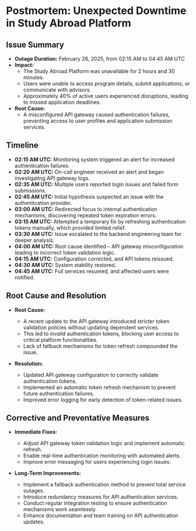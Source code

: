 # **Postmortem: Unexpected Downtime in Study Abroad Platform**

## **Issue Summary**
- **Outage Duration:** February 26, 2025, from 02:15 AM to 04:45 AM UTC
- **Impact:**
  - The Study Abroad Platform was unavailable for 2 hours and 30 minutes.
  - Users were unable to access program details, submit applications, or communicate with advisors.
  - Approximately 40% of active users experienced disruptions, leading to missed application deadlines.
- **Root Cause:**
  - A misconfigured API gateway caused authentication failures, preventing access to user profiles and application submission services.

## **Timeline**
- **02:15 AM UTC:** Monitoring system triggered an alert for increased authentication failures.
- **02:20 AM UTC:** On-call engineer received an alert and began investigating API gateway logs.
- **02:35 AM UTC:** Multiple users reported login issues and failed form submissions.
- **02:45 AM UTC:** Initial hypothesis suspected an issue with the authentication provider.
- **03:00 AM UTC:** Redirected focus to internal authentication mechanisms, discovering repeated token expiration errors.
- **03:15 AM UTC:** Attempted a temporary fix by refreshing authentication tokens manually, which provided limited relief.
- **03:30 AM UTC:** Issue escalated to the backend engineering team for deeper analysis.
- **04:00 AM UTC:** Root cause identified – API gateway misconfiguration leading to incorrect token validation logic.
- **04:15 AM UTC:** Configuration corrected, and API tokens reissued.
- **04:30 AM UTC:** System stability restored.
- **04:45 AM UTC:** Full services resumed, and affected users were notified.

## **Root Cause and Resolution**
- **Root Cause:**
  - A recent update to the API gateway introduced stricter token validation policies without updating dependent services.
  - This led to invalid authentication tokens, blocking user access to critical platform functionalities.
  - Lack of fallback mechanisms for token refresh compounded the issue.

- **Resolution:**
  - Updated API gateway configuration to correctly validate authentication tokens.
  - Implemented an automatic token refresh mechanism to prevent future authentication failures.
  - Improved error logging for early detection of token-related issues.

## **Corrective and Preventative Measures**
- **Immediate Fixes:**
  - Adjust API gateway token validation logic and implement automatic refresh.
  - Enable real-time authentication monitoring with automated alerts.
  - Improve error messaging for users experiencing login issues.

- **Long-Term Improvements:**
  - Implement a fallback authentication method to prevent total service outages.
  - Introduce redundancy measures for API authentication services.
  - Conduct regular integration testing to ensure authentication mechanisms work seamlessly.
  - Enhance documentation and team training on API authentication updates.
